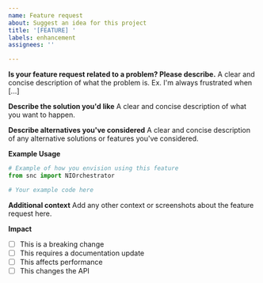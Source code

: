 ```yaml
---
name: Feature request
about: Suggest an idea for this project
title: '[FEATURE] '
labels: enhancement
assignees: ''

---
```


**Is your feature request related to a problem? Please describe.**
A clear and concise description of what the problem is. Ex. I'm always frustrated when [...]

**Describe the solution you'd like**
A clear and concise description of what you want to happen.

**Describe alternatives you've considered**
A clear and concise description of any alternative solutions or features you've considered.

**Example Usage**
```python
# Example of how you envision using this feature
from snc import NIOrchestrator

# Your example code here
```

**Additional context**
Add any other context or screenshots about the feature request here.

**Impact**
- [ ] This is a breaking change
- [ ] This requires a documentation update
- [ ] This affects performance
- [ ] This changes the API
